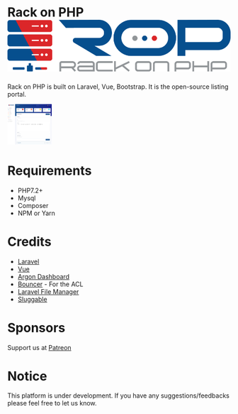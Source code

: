 Rack on PHP <img src="https://github.com/avinash-singh-rathi/rack-on-php/blob/master/ROP-Logo.png" alt="Rack on PHP">
===========
Rack on PHP is built on Laravel, Vue, Bootstrap. It is the open-source listing portal.

<img src="rop-screenshot.png" style="width:100px;" />

Requirements
===============
* PHP7.2+
* Mysql
* Composer
* NPM or Yarn

Credits
==============
* [Laravel](https://laravel.com/)
* [Vue](https://vuejs.org/)
* [Argon Dashboard](https://www.creative-tim.com)
* [Bouncer](https://github.com/JosephSilber/bouncer) - For the ACL
* [Laravel File Manager](https://github.com/alexusmai/vue-laravel-file-manager)
* [Sluggable](https://github.com/spatie/laravel-sluggable)

Sponsors
==============
Support us at [Patreon](https://www.patreon.com/avinashsinghrathi?fan_landing=true)

Notice
=============
This platform is under development. If you have any suggestions/feedbacks please feel free to let us know.
